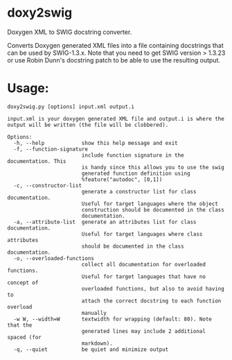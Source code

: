 # doxy2swig

Doxygen XML to SWIG docstring converter.

Converts Doxygen generated XML files into a file containing docstrings
that can be used by SWIG-1.3.x.  Note that you need to get SWIG
version > 1.3.23 or use Robin Dunn's docstring patch to be able to use
the resulting output.

# Usage:
```
doxy2swig.py [options] input.xml output.i

input.xml is your doxygen generated XML file and output.i is where the
output will be written (the file will be clobbered).

Options:
  -h, --help            show this help message and exit
  -f, --function-signature
                        include function signature in the documentation. This
                        is handy since this allows you to use the swig
                        generated function definition using
                        %feature("autodoc", [0,1])
  -c, --constructor-list
                        generate a constructor list for class documentation.
                        Useful for target languages where the object
                        construction should be documented in the class
                        documentation.
  -a, --attribute-list  generate an attributes list for class documentation.
                        Useful for target languages where class attributes
                        should be documented in the class documentation.
  -o, --overloaded-functions
                        collect all documentation for overloaded functions.
                        Useful for target languages that have no concept of
                        overloaded functions, but also to avoid having to
                        attach the correct docstring to each function overload
                        manually
  -w W, --width=W       textwidth for wrapping (default: 80). Note that the
                        generated lines may include 2 additional spaced (for
                        markdown).
  -q, --quiet           be quiet and minimize output
```
